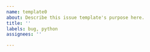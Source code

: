 ```yaml
---
name: template0
about: Describe this issue template's purpose here.
title: ''
labels: bug, python
assignees: ''

---
```



